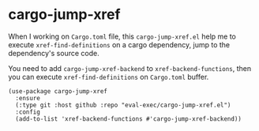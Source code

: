 # cargo-jump-xref

When I working on `Cargo.toml` file, this `cargo-jump-xref.el` help me to execute `xref-find-definitions` on a cargo dependency, jump to the dependency's source code.


You need to add `cargo-jump-xref-backend` to `xref-backend-functions`, then you can execute `xref-find-definitions` on `Cargo.toml` buffer.

```elisp
(use-package cargo-jump-xref
  :ensure 
  (:type git :host github :repo "eval-exec/cargo-jump-xref.el")
  :config
  (add-to-list 'xref-backend-functions #'cargo-jump-xref-backend))
```
